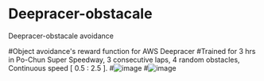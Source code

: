 # Deepracer-obstacale
Deepracer-obstacale avoidance

#Object avoidance's reward function for AWS Deepracer
#Trained for 3 hrs in Po-Chun Super Speedway, 3 consecutive laps, 4 random obstacles, Continuous speed [ 0.5 : 2.5 ].
#![image](https://user-images.githubusercontent.com/63175961/141299241-dc7b940a-1ec5-4f0e-a018-3d7cac99d1a7.png)
#![image](https://user-images.githubusercontent.com/63175961/141299320-5b06e586-32a9-4c69-be05-05ecf21aabab.png)

